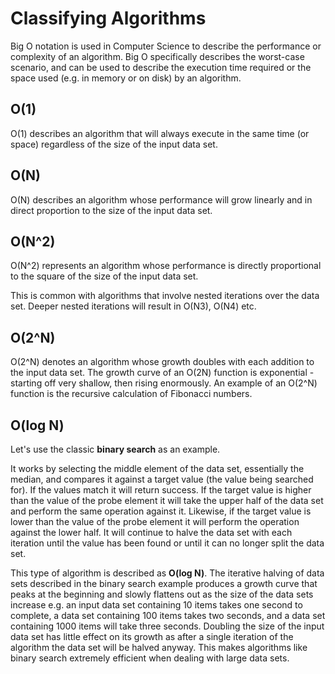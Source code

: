 # Classifying Algorithms

Big O notation is used in Computer Science to describe the performance or complexity of an algorithm. 
Big O specifically describes the worst-case scenario, and can be used to describe the execution 
time required or the space used (e.g. in memory or on disk) by an algorithm.

## O(1)
O(1) describes an algorithm that will always execute in the same 
time (or space) regardless of the size of the input data set.

## O(N)
O(N) describes an algorithm whose performance will grow linearly 
and in direct proportion to the size of the input data set. 

## O(N^2)
O(N^2) represents an algorithm whose performance is directly proportional to the square 
of the size of the input data set. 

This is common with algorithms that involve nested iterations 
over the data set. Deeper nested iterations will result in O(N3), O(N4) etc.

## O(2^N)
O(2^N) denotes an algorithm whose growth doubles with each addition to the input data set. 
The growth curve of an O(2N) function is exponential - starting off very shallow, then rising enormously. 
An example of an O(2^N) function is the recursive calculation of Fibonacci numbers.

## O(log N)
Let's use the classic **binary search** as an example.

It works by selecting the middle element of the data set, essentially the median, and compares it 
against a target value (the value being searched for). If the values match it will return success. 
If the target value is higher than the value of the probe element it will take the upper half of 
the data set and perform the same operation against it. Likewise, if the target value is lower than 
the value of the probe element it will perform the operation against the lower half. It will continue 
to halve the data set with each iteration until the value has been found or until it can no longer 
split the data set.

This type of algorithm is described as **O(log N)**. The iterative halving of data sets described in the 
binary search example produces a growth curve that peaks at the beginning and slowly flattens out 
as the size of the data sets increase e.g. an input data set containing 10 items takes one second 
to complete, a data set containing 100 items takes two seconds, and a data set containing 1000 items 
will take three seconds. Doubling the size of the input data set has little effect on its growth as 
after a single iteration of the algorithm the data set will be halved anyway. This makes algorithms 
like binary search extremely efficient when dealing with large data sets.